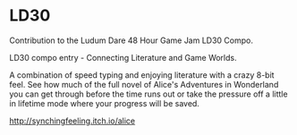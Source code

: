 LD30
====

Contribution to the Ludum Dare 48 Hour Game Jam LD30 Compo.

LD30 compo entry - Connecting Literature and Game Worlds.

A combination of speed typing and enjoying literature with a crazy 8-bit feel. 
See how much of the full novel of Alice's Adventures in Wonderland you can get through before the time runs out or take the pressure off a little in lifetime mode where your progress will be saved.

http://synchingfeeling.itch.io/alice
